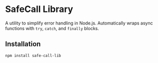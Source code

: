 # SafeCall Library

A utility to simplify error handling in Node.js. Automatically wraps async functions with `try`, `catch`, and `finally` blocks.

## Installation

```bash
npm install safe-call-lib
